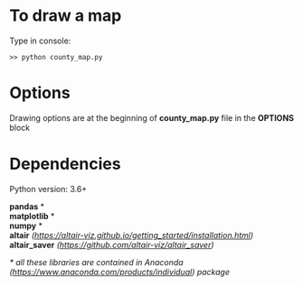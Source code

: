 # To draw a map
Type in console:<br/>
```
>> python county_map.py
```

# Options
Drawing options are at the beginning of **county_map.py** file in the **OPTIONS** block

# Dependencies
Python version: 3.6+ 

**pandas** \*<br/>
**matplotlib** \*<br/>
**numpy** \*<br/>
**altair** <i>(https://altair-viz.github.io/getting_started/installation.html)</i><br/>
**altair_saver** <i>(https://github.com/altair-viz/altair_saver)</i><br/>

<i> \* all these libraries are contained in Anaconda (https://www.anaconda.com/products/individual) package </i>
